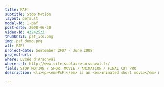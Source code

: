 ```yaml
---
title: PAF!
subtitle: Stop Motion
layout: default
modal-id: 1-paf
post-date: 2008-06-30
video-id: 43242522
thumbnail: paf_ico.png
img: paf_demo.png
alt: PAF!
project-date: September 2007 - June 2008
project-url: 
where: Lycée d'Arsonval
where-url: http://www.cite-scolaire-arsonval.fr/
field: STOP MOTION / SHORT MOVIE / ANIMATION / FINAL CUT PRO
description: <li><p><em>PAF!</em> is an <em>animated short movie</em> made in <em>stop motion</em></p></li> <li><p>With a friend, we made it during our senior high school year, for our Cinema course</p></li> <li><p>We did every step</p></li>  <ol><li><p>Scenario</p></li> <li><p>Story boarding</p></li> <li><p>Recording</p></li> <li><p>Video Editing</p></li> <li><p>DVD cover for the jury</p></li></ol> <li><p>We graduated with <em>honors</em> on this project</p></li>

---
```

